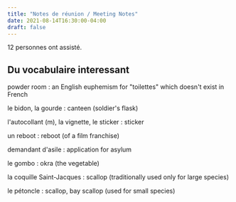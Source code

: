 ```yaml
---
title: "Notes de réunion / Meeting Notes"
date: 2021-08-14T16:30:00-04:00
draft: false
---
```


12 personnes ont assisté.

<!--more-->

## Du vocabulaire interessant ##

powder room
: an English euphemism for "toilettes" which doesn't exist in French

le bidon, la gourde
: canteen (soldier's flask)

l'autocollant (m), la vignette, le sticker
: sticker

un reboot
: reboot (of a film franchise)

demandant d'asile
: application for asylum

le gombo
: okra (the vegetable)

la coquille Saint-Jacques
: scallop (traditionally used only for large species)

le pétoncle
: scallop, bay scallop (used for small species)
